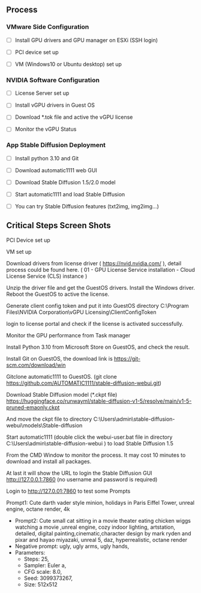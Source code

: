 ## Process

### VMware Side Configuration

- [ ] Install GPU drivers and GPU manager on ESXi (SSH login)
- [ ] PCI device set up

- [ ] VM (Windows10 or Ubuntu desktop) set up


### NVIDIA Software Configuration

- [ ] License Server set up
- [ ] Install vGPU drivers in Guest OS

- [ ] Download *.tok file and active the vGPU license

- [ ] Monitor the vGPU Status


### App Stable Diffusion Deployment

- [ ] Install python 3.10 and Git
- [ ] Download automatic1111 web GUI

- [ ] Download Stable Diffusion 1.5/2.0 model

- [ ] Start automatic1111 and load Stable Diffusion

- [ ] You can try Stable Diffusion features (txt2img, img2img...)


## Critical Steps Screen Shots

PCI Device  set up

 

VM set up



Download drivers from license driver ( https://nvid.nvidia.com/ ), detail process could be found here. ( 01 - GPU License Service installation - Cloud License Service (CLS) instance )



Unzip the driver file and get the GuestOS drivers. Install the Windows driver. Reboot the GuestOS to active the license.



Generate client config token and put it into GuestOS directory C:\Program Files\NVIDIA Corporation\vGPU Licensing\ClientConfigToken

  

login to license portal and check if the license is activated successfully.



Monitor the GPU performance from Task manager



Install Python 3.10 from Microsoft Store on GuestOS, and check the result.

 

Install Git on GuestOS, the download link is  https://git-scm.com/download/win 



Gitclone automatic1111 to GuestOS. (git clone https://github.com/AUTOMATIC1111/stable-diffusion-webui.git)


Download Stable Diffusion model (*.ckpt file) https://huggingface.co/runwayml/stable-diffusion-v1-5/resolve/main/v1-5-pruned-emaonly.ckpt

And move the ckpt file to directory C:\Users\admin\stable-diffusion-webui\models\Stable-diffusion



Start automatic1111 (double click the webui-user.bat file in directory C:\Users\admin\stable-diffusion-webui ) to load Stable Diffusion 1.5



From the CMD Window to monitor the process. It may cost 10 minutes to download and install all packages.

At last it will show the URL to login the Stable Diffusion GUI http://127.0.0.1:7860 (no username and password is required)

 

Login to http://127.0.01:7860 to test some Prompts

Prompt1:  Cute darth vader style minion, holidays in Paris Eiffel Tower, unreal engine, octane render, 4k



- Prompt2: Cute small cat sitting in a movie theater eating chicken wiggs watching a movie ,unreal engine, cozy indoor lighting, artstation, detailed, digital painting,cinematic,character design by mark ryden and pixar and hayao miyazaki, unreal 5, daz, hyperrealistic, octane render
- Negative prompt: ugly, ugly arms, ugly hands,
- Parameters: 
  - Steps: 25, 
  - Sampler: Euler a, 
  - CFG scale: 8.0, 
  - Seed: 3099373267, 
  - Size: 512x512



